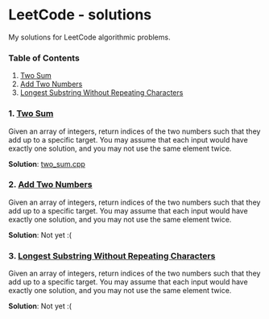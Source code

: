 # LeetCode - solutions

My solutions for LeetCode algorithmic problems.

### Table of Contents

  1. [Two Sum](#twosum)
  2. [Add Two Numbers](#twonumbers)
  3. [Longest Substring Without Repeating Characters](#longestsubstring)

### <a name='twosum'>1. [Two Sum](https://leetcode.com/problems/two-sum/)</a>

Given an array of integers, return indices of the two numbers such that they add up to a specific target.
You may assume that each input would have exactly one solution, and you may not use the same element twice.

**Solution**: [two_sum.cpp](https://github.com/Oyoshi/LeetCode-solutions/blob/master/two_sum.cpp)

### <a name='twonumbers'>2. [Add Two Numbers](https://leetcode.com/problems/add-two-numbers/)</a>

Given an array of integers, return indices of the two numbers such that they add up to a specific target.
You may assume that each input would have exactly one solution, and you may not use the same element twice.

**Solution**: Not yet :(

### <a name='longestsubstring'>3. [Longest Substring Without Repeating Characters](https://leetcode.com/problems/longest-substring-without-repeating-characters/)</a>

Given an array of integers, return indices of the two numbers such that they add up to a specific target.
You may assume that each input would have exactly one solution, and you may not use the same element twice.

**Solution**: Not yet :(
